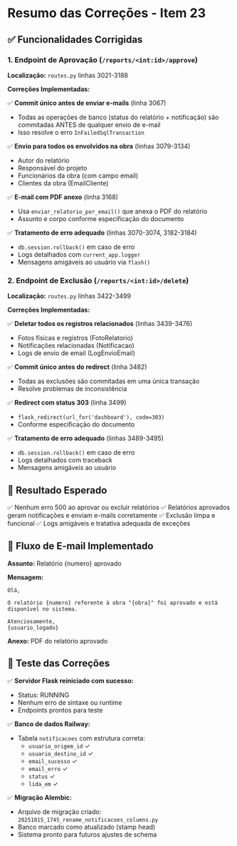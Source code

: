 # Resumo das Correções - Item 23

## ✅ Funcionalidades Corrigidas

### 1. Endpoint de Aprovação (`/reports/<int:id>/approve`)

**Localização:** `routes.py` linhas 3021-3188

**Correções Implementadas:**

✅ **Commit único antes de enviar e-mails** (linha 3067)
- Todas as operações de banco (status do relatório + notificação) são commitadas ANTES de qualquer envio de e-mail
- Isso resolve o erro `InFailedSqlTransaction`

✅ **Envio para todos os envolvidos na obra** (linhas 3079-3134)
- Autor do relatório
- Responsável do projeto
- Funcionários da obra (com campo email)
- Clientes da obra (EmailCliente)

✅ **E-mail com PDF anexo** (linha 3168)
- Usa `enviar_relatorio_por_email()` que anexa o PDF do relatório
- Assunto e corpo conforme especificação do documento

✅ **Tratamento de erro adequado** (linhas 3070-3074, 3182-3184)
- `db.session.rollback()` em caso de erro
- Logs detalhados com `current_app.logger`
- Mensagens amigáveis ao usuário via `flash()`

### 2. Endpoint de Exclusão (`/reports/<int:id>/delete`)

**Localização:** `routes.py` linhas 3422-3499

**Correções Implementadas:**

✅ **Deletar todos os registros relacionados** (linhas 3439-3476)
- Fotos físicas e registros (FotoRelatorio)
- Notificações relacionadas (Notificacao)
- Logs de envio de email (LogEnvioEmail)

✅ **Commit único antes do redirect** (linha 3482)
- Todas as exclusões são commitadas em uma única transação
- Resolve problemas de inconsistência

✅ **Redirect com status 303** (linha 3499)
- `flask_redirect(url_for('dashboard'), code=303)`
- Conforme especificação do documento

✅ **Tratamento de erro adequado** (linhas 3489-3495)
- `db.session.rollback()` em caso de erro
- Logs detalhados com traceback
- Mensagens amigáveis ao usuário

## 🎯 Resultado Esperado

✅ Nenhum erro 500 ao aprovar ou excluir relatórios
✅ Relatórios aprovados geram notificações e enviam e-mails corretamente
✅ Exclusão limpa e funcional
✅ Logs amigáveis e tratativa adequada de exceções

## 📝 Fluxo de E-mail Implementado

**Assunto:** Relatório {numero} aprovado

**Mensagem:**
```
Olá,

O relatório {numero} referente à obra "{obra}" foi aprovado e está disponível no sistema.

Atenciosamente,
{usuario_logado}
```

**Anexo:** PDF do relatório aprovado

## 🔧 Teste das Correções

✅ **Servidor Flask reiniciado com sucesso:**
- Status: RUNNING
- Nenhum erro de sintaxe ou runtime
- Endpoints prontos para teste

✅ **Banco de dados Railway:**
- Tabela `notificacoes` com estrutura correta:
  - `usuario_origem_id` ✓
  - `usuario_destino_id` ✓
  - `email_sucesso` ✓
  - `email_erro` ✓
  - `status` ✓
  - `lida_em` ✓

✅ **Migração Alembic:**
- Arquivo de migração criado: `20251015_1745_rename_notificacoes_columns.py`
- Banco marcado como atualizado (stamp head)
- Sistema pronto para futuros ajustes de schema
